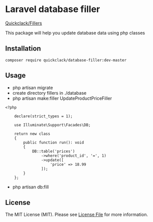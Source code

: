 # Laravel database filler

[Quickclack/Fillers](https://packagist.org/packages/quickclack/database-filler)

This package will help you update database data using php classes

## Installation
```
composer require quickclack/database-filler:dev-master
```

## Usage

- php artisan migrate
- create directory fillers in ./database
- php artisan make:filler UpdateProductPriceFiller

```
<?php
    
    declare(strict_types = 1);
  
    use Illuminate\Support\Facades\DB;
    
    return new class
    {
        public function run(): void
        {
            DB::table('prices')
                ->where('product_id', '=', 1)
                ->update([
                    'price' => 18.99
                ]);
        }
    };
```

- php artisan db:fill

## License

The MIT License (MIT). Please see [License File](LICENSE.md) for more information.
